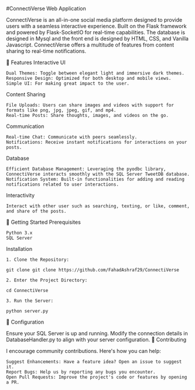 #ConnectiVerse Web Application

ConnectiVerse is an all-in-one social media platform designed to provide users with a seamless interactive experience. Built on the Flask framework and powered by Flask-SocketIO for real-time capabilities. The database is designed in Mysql and the front end is designed by HTML, CSS, and Vanilla Javascript. ConnectiVerse offers a multitude of features from content sharing to real-time notifications.


🌟 Features
Interactive UI

    Dual Themes: Toggle between elegant light and immersive dark themes.
    Responsive Design: Optimized for both desktop and mobile views.
    Simple UI: For making great impact to the user.

Content Sharing

    File Uploads: Users can share images and videos with support for formats like png, jpg, jpeg, gif, and mp4.
    Real-time Posts: Share thoughts, images, and videos on the go.

Communication

    Real-time Chat: Communicate with peers seamlessly.
    Notifications: Receive instant notifications for interactions on your posts.

Database

    Efficient Database Management: Leveraging the pyodbc library, ConnectiVerse interacts smoothly with the SQL Server TweetDB database.
    Notification System: Built-in functionalities for adding and reading notifications related to user interactions.
Interactivity
    
    Interact with other user such as searching, texting, or like, comment, and share of the posts.

🚀 Getting Started
Prerequisites

    Python 3.x
    SQL Server

Installation

    1. Clone the Repository:

    git clone git clone https://github.com/FahadAshraf29/ConnectiVerse

    2. Enter the Project Directory:

    cd ConnectiVerse

    3. Run the Server:

    python server.py

🔧 Configuration

Ensure your SQL Server is up and running. Modify the connection details in DatabaseHandler.py to align with your server configuration.
🤝 Contributing

I encourage community contributions. Here's how you can help:

    Suggest Enhancements: Have a feature idea? Open an issue to suggest it.
    Report Bugs: Help us by reporting any bugs you encounter.
    Open Pull Requests: Improve the project's code or features by opening a PR.
